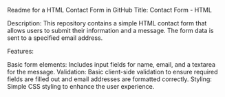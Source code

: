 
Readme for a HTML Contact Form in GitHub
Title: Contact Form - HTML

Description:
This repository contains a simple HTML contact form that allows users to submit their information and a message. The form data is sent to a specified email address.

Features:

Basic form elements: Includes input fields for name, email, and a textarea for the message.
Validation: Basic client-side validation to ensure required fields are filled out and email addresses are formatted correctly.
Styling: Simple CSS styling to enhance the user experience.
